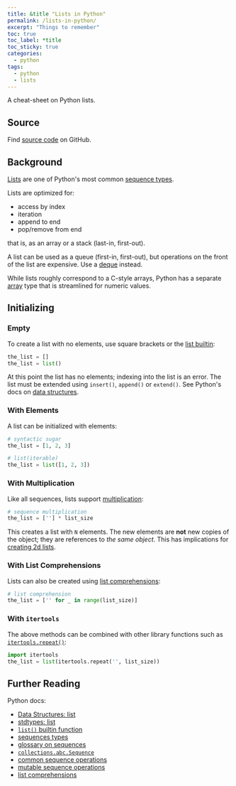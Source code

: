```yaml
---
title: &title "Lists in Python"
permalink: /lists-in-python/
excerpt: "Things to remember"
toc: true
toc_label: *title
toc_sticky: true
categories:
  - python
tags:
  - python
  - lists
---
```


A cheat-sheet on Python lists.

## Source

Find [source code](https://github.com/KevinWMatthews/python-lists) on GitHub.


## Background

[Lists](https://docs.python.org/3/tutorial/datastructures.html#more-on-lists) are one of Python's most common [sequence types](https://docs.python.org/3/library/stdtypes.html#sequence-types-list-tuple-range).

Lists are optimized for:

  * access by index
  * iteration
  * append to end
  * pop/remove from end

that is, as an array or a stack (last-in, first-out).

A list can be used as a queue (first-in, first-out),
but operations on the front of the list are expensive.
Use a [deque](https://docs.python.org/3/library/collections.html#collections.deque) instead.

While lists roughly correspond to a C-style arrays,
Python has a separate [array](https://docs.python.org/3/library/array.html) type that is streamlined for numeric values.


## Initializing

### Empty

To create a list with no elements, use square brackets or the [list builtin](https://docs.python.org/3/library/functions.html#func-list):

```py
the_list = []
the_list = list()
```

At this point the list has no elements; indexing into the list is an error.
The list must be extended using `insert()`, `append()` or `extend()`.
See Python's docs on [data structures](https://docs.python.org/3/tutorial/datastructures.html).


### With Elements

A list can be initialized with elements:

```py
# syntactic sugar
the_list = [1, 2, 3]

# list(iterable)
the_list = list([1, 2, 3])
```


### With Multiplication

Like all sequences, lists support [multiplication](https://docs.python.org/3/library/stdtypes.html#typesseq-common):

```py
# sequence multiplication
the_list = [''] * list_size
```

This creates a list with `N` elements.
The new elements are **not** new copies of the object;
they are references to *the same object*.
This has implications for [creating 2d lists](/2d-lists-in-python/).


### With List Comprehensions

Lists can also be created using [list comprehensions](https://docs.python.org/3/tutorial/datastructures.html#list-comprehensions):

```py
# list comprehension
the_list = ['' for _ in range(list_size)]
```


### With `itertools`

The above methods can be combined with other library functions such as
[`itertools.repeat()`](https://docs.python.org/3/library/itertools.html#itertools.repeat):

```py
import itertools
the_list = list(itertools.repeat('', list_size))
```


## Further Reading

Python docs:

  * [Data Structures: list](https://docs.python.org/3/tutorial/datastructures.html#more-on-lists)
  * [stdtypes: list](https://docs.python.org/3/library/stdtypes.html#list)
  * [`list()` builtin function](https://docs.python.org/3/library/functions.html#func-list)
  * [sequences types](https://docs.python.org/3/library/stdtypes.html#sequence-types-list-tuple-range)
  * [glossary on sequences](https://docs.python.org/3/glossary.html#term-sequence)
  * [`collections.abc.Sequence`](https://docs.python.org/3/library/collections.abc.html#collections.abc.Sequence)
  * [common sequence operations](https://docs.python.org/3/library/stdtypes.html#typesseq-common)
  * [mutable sequence operations](https://docs.python.org/3/library/stdtypes.html#typesseq-mutable)
  * [list comprehensions](https://docs.python.org/3/tutorial/datastructures.html#list-comprehensions)
